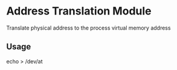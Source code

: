 # Address Translation Module

Translate physical address to the process virtual memory address

## Usage

echo <physical address in hex> > /dev/at
